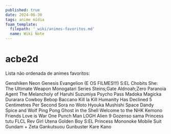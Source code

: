 ```yaml
---
published: true
date: 2024-06-30
tags: anime mídia
foam_template:
  filepath: '_wiki/animes-favoritos.md'
  name: Wiki Note
---
```

# acbe2d

Lista não ordenada de animes favoritos:

Genshiken
Neon Genesis Evangelion (E OS FILMES!!!)
S:EL
Chobits
She: The Ultimate Weapon
Monogatari Series
Steins;Gate 
Aldnoah;Zero 
Paranoia Agent 
The Melancholy of Haruhi Suzumiya 
Psycho Pass 
Madoka Magicka 
Durarara 
Cowboy Bebop
Baccano 
Kill la Kill 
Humanity Has Declined 
5 Centimetres Per Second
Sora no Woto 
Hyouka 
Mushishi
Space Dandy
Spice and Wolf
Ping Pong
Ghost in the Shell
Welcome to the NHK
Kemono Friends
Love is War
One Punch Man
LOGH
Alien 9
Gozenso sama
Princess tutu
FLCL
Rev Girl Utena
Golden Boy
S:EL
Princess Mononoke
Mobile Suit Gundam + Zeta
Gankutsuou
Gunbuster
Kare Kano
